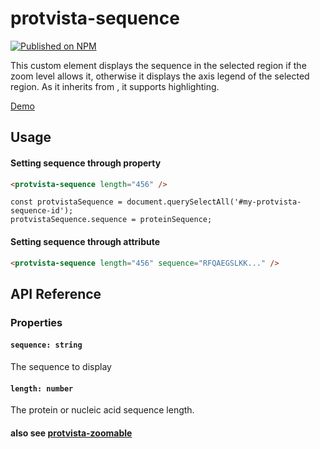 # protvista-sequence

[![Published on NPM](https://img.shields.io/npm/v/protvista-sequence.svg)](https://www.npmjs.com/package/protvista-sequence)

This custom element displays the sequence in the selected region if the zoom level allows it, otherwise it displays the axis legend of the selected region. As it inherits from <protvista-zoomable>, it supports highlighting.

[Demo](https://ebi-webcomponents.github.io/nightingale/#/sequence)

## Usage

#### Setting sequence through property

```html
<protvista-sequence length="456" />
```

```
const protvistaSequence = document.querySelectAll('#my-protvista-sequence-id');
protvistaSequence.sequence = proteinSequence;
```

#### Setting sequence through attribute

```html
<protvista-sequence length="456" sequence="RFQAEGSLKK..." />
```

## API Reference

### Properties

#### `sequence: string`

The sequence to display

#### `length: number`

The protein or nucleic acid sequence length.

#### also see [protvista-zoomable](https://github.com/ebi-webcomponents/nightingale/blob/master/packages/protvista-zoomable/README.md#properties)
